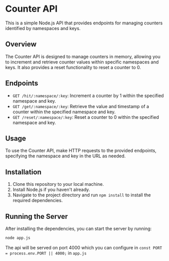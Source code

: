 # Counter API

This is a simple Node.js API that provides endpoints for managing counters identified by namespaces and keys.

## Overview

The Counter API is designed to manage counters in memory, allowing you to increment and retrieve counter values within specific namespaces and keys. It also provides a reset functionality to reset a counter to 0.

## Endpoints

- `GET /hit/:namespace/:key`: Increment a counter by 1 within the specified namespace and key.
- `GET /get/:namespace/:key`: Retrieve the value and timestamp of a counter within the specified namespace and key.
- `GET /reset/:namespace/:key`: Reset a counter to 0 within the specified namespace and key.

## Usage

To use the Counter API, make HTTP requests to the provided endpoints, specifying the namespace and key in the URL as needed.

## Installation

1. Clone this repository to your local machine.
2. Install Node.js if you haven't already.
3. Navigate to the project directory and run `npm install` to install the required dependencies.

## Running the Server

After installing the dependencies, you can start the server by running:

```bash
node app.js
```
The api will be served on port 4000 which you can configure in `const PORT = process.env.PORT || 4000;` in `app.js`
